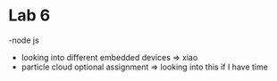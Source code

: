 # Lab 6

-node js 
- looking into different embedded devices => xiao 
- particle cloud optional assignment => looking into this if I have time